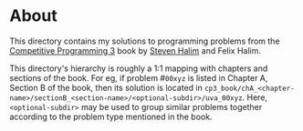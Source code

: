 # About

This directory contains my solutions to programming problems from the [Competitive Programming 3](https://cpbook.net/details?cp=3) book by [Steven Halim](https://www.comp.nus.edu.sg/~stevenha/) and Felix Halim. 

This directory's hierarchy is roughly a 1:1 mapping with chapters and sections of the book. For eg, if problem #`00xyz` is listed in Chapter A, Section B of the book, then its solution is located in `cp3_book/chA_<chapter-name>/sectionB_<section-name>/<optional-subdir>/uva_00xyz`. Here, `<optional-subdir>` may be used to group similar problems together according to the problem type mentioned in the book.